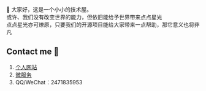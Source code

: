  👋 大家好，这是一个小小的技术屋。  
 或许、我们没有改变世界的能力，但依旧能给予世界带来点点星光  
 点点星光亦可燎原，只要我们的开源项目能给大家带来一点帮助，那它意义也将非凡
 

## Contact me 📱

1. [个人网站](https://www.twelvet.cn)
2. [微服务](http://cloud.twelvet.cn)
3. QQ/WeChat：2471835953
